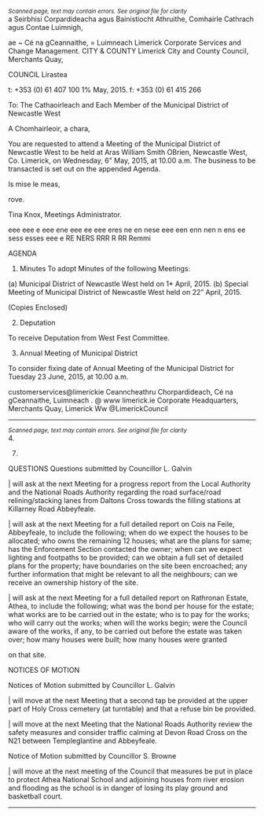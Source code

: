 *<small>Scanned page, text may contain errors. See original file for clarity</small>*  
a Seirbhisi Corpardideacha agus Bainistiocht Athruithe,
Comhairle Cathrach agus Contae Luimnigh,

ae ~ Cé na gCeannaithe,
= Luimneach
Limerick Corporate Services and Change Management.
CITY & COUNTY Limerick City and County Council,
Merchants Quay,

COUNCIL Lirastea

t: +353 (0) 61 407 100
1% May, 2015. f: +353 (0) 61 415 266

To: The Cathaoirleach and Each Member of the Municipal District
of Newcastle West

A Chomhairleoir, a chara,

You are requested to attend a Meeting of the Municipal District of Newcastle West to be held at
Aras William Smith OBrien, Newcastle West, Co. Limerick, on Wednesday, 6" May, 2015, at
10.00 a.m. The business to be transacted is set out on the appended Agenda.

Is mise le meas,

rove.

Tina Knox,
Meetings Administrator.

eee eee e eee ene eee ee eee eres ne en nese eee een enn nen n ens ee sess esses eee e RE NERS RRR R RR Remmi

AGENDA

1. Minutes
To adopt Minutes of the following Meetings:

(a) Municipal District of Newcastle West held on 1* April, 2015.
(b) Special Meeting of Municipal District of Newcastle West held on 22” April, 2015.

(Copies Enclosed)

2.  Deputation

To receive Deputation from West Fest Committee.

3. Annual Meeting of Municipal District

To consider fixing date of Annual Meeting of the Municipal District for Tuesday 23 June,
2015, at 10.00 a.m.

customerservices@limerickie
Ceanncheathru Chorpardideach, Cé na gCeannaithe, Luimneach . @ www limerick.ie
Corporate Headquarters, Merchants Quay, Limerick Ww @LimerickCouncil

---
*<small>Scanned page, text may contain errors. See original file for clarity</small>*  
4.

7.

QUESTIONS
Questions submitted by Councillor L. Galvin

| will ask at the next Meeting for a progress report from the Local Authority and the
National Roads Authority regarding the road surface/road relining/stacking lanes from
Daltons Cross towards the filling stations at Killarney Road Abbeyfeale.

| will ask at the next Meeting for a full detailed report on Cois na Feile, Abbeyfeale, to
include the following; when do we expect the houses to be allocated; who owns the
remaining 12 houses; what are the plans for same; has the Enforcement Section
contacted the owner; when can we expect lighting and footpaths to be provided; can we
obtain a full set of detailed plans for the property; have boundaries on the site been
encroached; any further information that might be relevant to all the neighbours; can we
receive an ownership history of the site.

| will ask at the next Meeting for a full detailed report on Rathronan Estate, Athea, to
include the following; what was the bond per house for the estate; what works are to be
carried out in the estate; who is to pay for the works; who will carry out the works; when
will the works begin; were the Council aware of the works, if any, to be carried out before
the estate was taken over; how many houses were built; how many houses were granted

on that site.

NOTICES OF MOTION

Notices of Motion submitted by Councillor L. Galvin

| will move at the next Meeting that a second tap be provided at the upper part of Holy
Cross cemetery (at turntable) and that a refuse bin be provided.

| will move at the next Meeting that the National Roads Authority review the safety
measures and consider traffic calming at Devon Road Cross on the N21 between
Templeglantine and Abbeyfeale.

Notice of Motion submitted by Councillor S. Browne

| will move at the next meeting of the Council that measures be put in place to protect
Athea National School and adjoining houses from river erosion and flooding as the
school is in danger of losing its play ground and basketball court.

---
